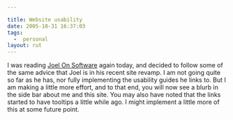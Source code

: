 ```yaml
---

title: Website usability
date: 2005-10-31 16:37:03
tags:
  -  personal
layout: rut
---
```


I was reading <a href="http://www.joelonsoftware.com/items/2005/10/30.html" title=" A Minor Redesign">Joel On Software</a> again today, and decided to follow some of the same advice that Joel is in his recent site revamp.  I am not going quite so far as he has, nor fully implementing the usability guides he links to.  But I am making a little more effort, and to that end, you will now see a blurb in the side bar about me and this site.  You may also have noted that the links started to have tooltips a little while ago.  I might implement a little more of this at some future point.

